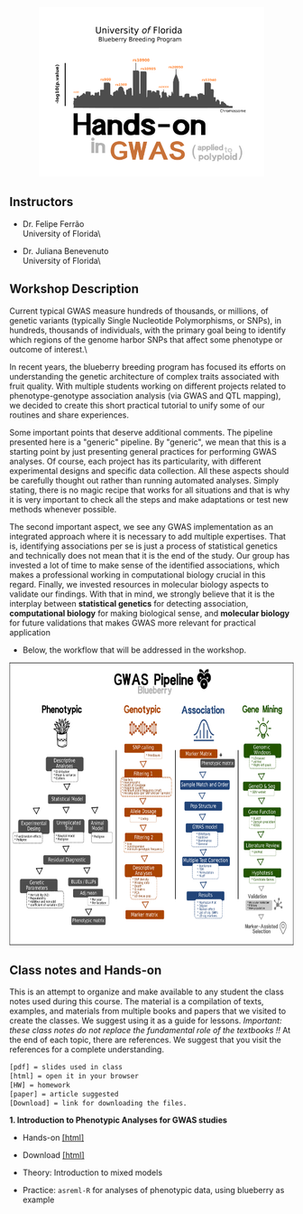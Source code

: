 <p align="center">
  <img src="./gwas_logo.png" height="300" width="400"/>
</p>

## Instructors

- Dr. Felipe Ferrão\
University of Florida\

- Dr. Juliana Benevenuto\
University of Florida\

## Workshop Description

Current typical GWAS  measure hundreds of thousands, or millions, of genetic variants (typically Single Nucleotide Polymorphisms, or SNPs), in hundreds, thousands of individuals, with the primary goal being to identify which regions of the genome harbor SNPs that affect some phenotype or outcome of interest.\\


In recent years, the blueberry breeding program has focused its efforts on understanding the genetic architecture of complex traits associated with fruit quality. With multiple students working on different projects related to phenotype-genotype association analysis (via GWAS and QTL mapping), we decided to create this short practical tutorial to unify some of our routines and share experiences.


Some important points that deserve additional comments. The pipeline presented here is a "generic" pipeline. By "generic",  we mean that this is a starting point by just presenting general practices for performing GWAS analyses. Of course, each project has its particularity, with different experimental designs and specific data collection. All these aspects should be carefully thought out rather than running automated analyses. Simply stating, there is no magic recipe that works for all situations and that is why it is very important to check all the steps and make adaptations or test new methods whenever possible.


The second important aspect, we see any GWAS implementation as an integrated approach where it is necessary to add multiple expertises. That is, identifying associations per se is just a process of statistical genetics and technically does not mean that it is the end of the study. Our group has invested a lot of time to make sense of the identified associations, which makes a professional working in computational biology crucial in this regard. Finally, we invested resources in molecular biology aspects to validate our findings. With that in mind, we strongly believe that it is the interplay between **statistical genetics** for detecting association, **computational biology** for making biological sense, and **molecular biology** for future validations that makes GWAS more relevant for practical application


- Below, the workflow that will be addressed in the workshop. 


<p align="center">
  <img src="./GWASpipeline.png" height="500" width="700" />
</p>

## Class notes and Hands-on

This is an attempt to organize and make available to any student the class notes used during this course. The material is a compilation of texts, examples, and materials from multiple books and papers that we visited to create the classes. We suggest using it as a guide for lessons. *Important: these class notes do not replace the fundamental role of the textbooks !!* At the end of each topic, there are references. We suggest that you visit the references for a complete understanding.

```
[pdf] = slides used in class
[html] = open it in your browser
[HW] = homework
[paper] = article suggested
[Download] = link for downloading the files. 
```

**1. Introduction to Phenotypic Analyses for GWAS studies** 

- Hands-on [[html]](https://htmlpreview.github.io/?https://github.com/lfelipe-ferrao/lfelipe-ferrao.github.io/blob/master/class/GWAS/1.Phenotypic.html)
- Download [[html]](https://minhaskamal.github.io/DownGit/#/home?url=https://github.com/lfelipe-ferrao/lfelipe-ferrao.github.io/blob/master/class/GWAS/1.Phenotypic.html)

- Theory: Introduction to mixed models
- Practice: `asreml-R` for analyses of phenotypic data, using blueberry as example
